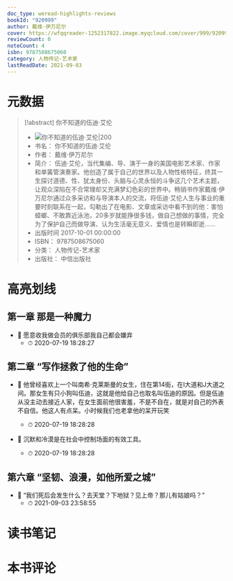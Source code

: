 ```yaml
---
doc_type: weread-highlights-reviews
bookId: "920999"
author: 戴维·伊万尼尔
cover: https://wfqqreader-1252317822.image.myqcloud.com/cover/999/920999/t7_920999.jpg
reviewCount: 0
noteCount: 4
isbn: 9787508675060
category: 人物传记-艺术家
lastReadDate: 2021-09-03
---
```

# 元数据
> [!abstract] 你不知道的伍迪·艾伦
> - ![ 你不知道的伍迪·艾伦|200](https://wfqqreader-1252317822.image.myqcloud.com/cover/999/920999/t7_920999.jpg)
> - 书名： 你不知道的伍迪·艾伦
> - 作者： 戴维·伊万尼尔
> - 简介： 伍迪·艾伦，当代集编、导、演于一身的美国电影艺术家、作家和单簧管演奏家。他创造了属于自己的世界以及人物性格特征，终其一生探讨道德、性、犹太身份、头脑与心灵永恒的斗争这几个艺术主题，让观众深陷在不合常理却又充满梦幻色彩的世界中。畅销书作家戴维·伊万尼尔通过众多采访和与导演本人的交流，将伍迪·艾伦人生与事业的重要时刻联系在一起，勾勒出了在电影、文章或采访中看不到的他：害怕蟑螂、不敢靠近泳池，20多岁就能挣很多钱，做自己想做的事情，完全为了保护自己而做导演、认为生活毫无意义、爱情也是转瞬即逝……
> - 出版时间 2017-10-01 00:00:00
> - ISBN： 9787508675060
> - 分类： 人物传记-艺术家
> - 出版社： 中信出版社

# 高亮划线

## 第一章 那是一种魔力


- 📌 愿意收我做会员的俱乐部我自己都会嫌弃 
    - ⏱ 2020-07-19 18:28:27 
## 第二章 “写作拯救了他的生命”


- 📌 他曾经喜欢上一个叫南希·克莱斯曼的女生，住在第14街，在I大道和J大道之间。那女生有只小狗叫伍迪，这就是他给自己也取名叫伍迪的原因。但是伍迪从没主动去接近人家，在女生面前他很害羞，不是不自在，就是对自己的外表不自信。他这人有点呆。小时候我们也老拿他的呆开玩笑 
    - ⏱ 2020-07-19 18:28:28 

- 📌 沉默和冷漠是在社会中控制场面的有效工具。 
    - ⏱ 2020-07-19 18:28:28 
## 第六章 “坚韧、浪漫，如他所爱之城”


- 📌 “我们死后会发生什么？去天堂？下地狱？见上帝？那儿有姑娘吗？” 
    - ⏱ 2021-09-03 23:58:55 
# 读书笔记

# 本书评论
